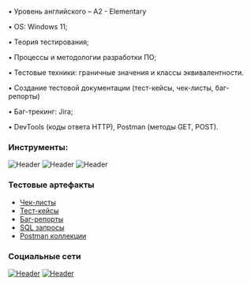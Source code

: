• Уровень английского – A2 - Elementary

• OS: Windows 11;

• Теория тестирования;

• Процессы и методологии разработки ПО;

• Тестовые техники: граничные значения и классы эквивалентности.

• Создание тестовой документации (тест-кейсы, чек-листы, баг-репорты)

• Баг-трекинг: Jira;

• DevTools (коды ответа HTTP), Postman (методы GET, POST).

### Инструменты:
![Header](https://img.shields.io/badge/Jira-090909?style=for-the-badge&logo=jira&logoColor=136be1)
![Header](https://img.shields.io/badge/Postman-090909?style=for-the-badge&logo=postman&logoColor=f76935)
![Header](https://img.shields.io/badge/DevTools-090909?style=for-the-badge&logo=googlechrome&logoColor=2674f2)
### Тестовые артефакты
- [Чек-листы](https://github.com/icegisu/checklist)
- [Тест-кейсы](https://github.com/icegisu/test-cases)
- [Баг-репорты](https://github.com/icegisu/bug-reports)
- [SQL запросы](https://github.com/icegisu/SQL)
- [Postman коллекции](https://github.com/icegisu/postman)
### Социальные сети
[![Header](https://img.shields.io/badge/Telegram-090909?style=for-the-badge&logo=telegram&logoColor=31a5db)](https://t.me/icegisu)
[![Header](https://img.shields.io/badge/Linkedin-090909?style=for-the-badge&logo=linkedin&logoColor=0073b1)](https://www.linkedin.com/in/icegisu/)



